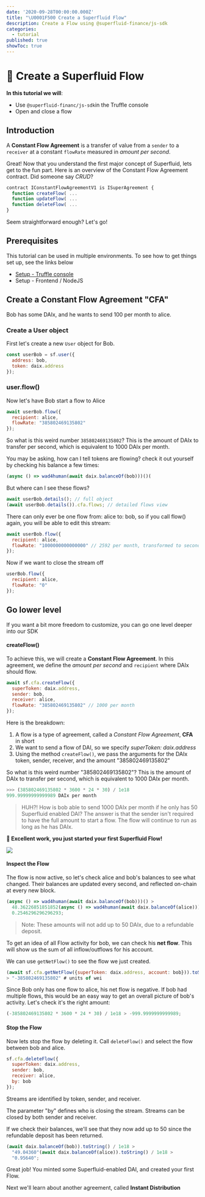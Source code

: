 ```yaml
---
date: '2020-09-28T00:00:00.000Z'
title: "\U0001F500 Create a Superfluid Flow"
description: Create a Flow using @superfluid-finance/js-sdk
categories:
  - tutorial
published: true
showToc: true
---
```


# 🔀 Create a Superfluid Flow

**In this tutorial we will**:

* Use `@superfluid-financ/js-sdk`in the Truffle console 
* Open and close a flow

## Introduction

A **Constant Flow Agreement** is a transfer of value from a `sender` to a `receiver` at a constant `flowRate` measured in _amount per second_.

Great! Now that you understand the first major concept of Superfluid, lets get to the fun part. Here is an overview of the Constant Flow Agreement contract. Did someone say _CRUD_?

```javascript
contract IConstantFlowAgreementV1 is ISuperAgreement {
  function createFlow( ...
  function updateFlow( ...
  function deleteFlow( ...
}
```

Seem straightforward enough? Let's go!

## Prerequisites

This tutorial can be used in multiple environments. To see how to get things set up, see the links below

* [Setup - Truffle console](getting-started/)
* Setup - Frontend / NodeJS

## Create a Constant Flow Agreement "CFA"

Bob has some DAIx, and he wants to send 100 per month to alice.

### Create a User object

First let's create a new `User` object for Bob. 

```javascript
const userBob = sf.user({
  address: bob,
  token: daix.address
});
```

### user.flow\(\)

Now let's have Bob start a flow to Alice

```javascript
await userBob.flow({
  recipient: alice,
  flowRate: "385802469135802"
});
```

So what is this weird number `385802469135802`? This is the amount of DAIx to transfer per second, which is equivalent to 1000 DAIx per month.

You may be asking, how can I tell tokens are flowing? check it out yourself by checking his balance a few times:

```javascript
(async () => wad4human(await daix.balanceOf(bob)))()(
```

But where can I see these flows?

```javascript
await userBob.details(); // full object
(await userBob.details()).cfa.flows; // detailed flows view
```

There can only ever be one flow from: alice to: bob, so if you call flow\(\) again, you will be able to edit this stream:

```javascript
await userBob.flow({
  recipient: alice,
  flowRate: "1000000000000000" // 2592 per month, transformed to seconds, with 18 decimals
});
```

Now if we want to close the stream off

```javascript
userBob.flow({
  recipient: alice,
  flowRate: "0"
});
```

## Go lower level

If you want a bit more freedom to customize, you can go one level deeper into our SDK

#### createFlow\(\)

To achieve this, we will create a **Constant Flow Agreement**. In this agreement, we define the _amount per second_ and `recipient` where DAIx should flow.

```javascript
await sf.cfa.createFlow({
  superToken: daix.address,
  sender: bob,
  receiver: alice,
  flowRate: "385802469135802" // 1000 per month
});
```

Here is the breakdown:

1. A flow is a type of agreement, called a _Constant Flow Agreement_, **CFA** in short
2. We want to send a flow of DAI, so we specify _superToken: daix.address_
3. Using the method `createFlow()`, we pass the arguments for the DAIx token, sender, receiver, and the amount "385802469135802"

So what is this weird number "385802469135802"? This is the amount of DAIx to transfer per second, which is equivalent to 1000 DAIx per month.

```python
>>> (385802469135802 * 3600 * 24 * 30) / 1e18
999.99999999999989 DAIx per month
```

> HUH?! How is bob able to send 1000 DAIx per month if he only has 50 Superfluid enabled DAI? The answer is that the sender isn't required to have the full amount to start a flow. The flow will continue to run as long as he has DAIx.

**🎉 Excellent work, you just started your first Superfluid Flow!**

![](https://github.com/superfluid-finance/superfluid-protocol-docs/tree/c0acd5ac6cab2baecb39b5b01b35daa9f175c468/img/paid-every-second-meme.png)

#### Inspect the Flow

The flow is now active, so let's check alice and bob's balances to see what changed. Their balances are updated every second, and reflected on-chain at every new block.

```javascript
(async () => wad4human(await daix.balanceOf(bob)))() >
  48.36226851851852(async () => wad4human(await daix.balanceOf(alice)))() >
  0.2546296296296293;
```

> Note: These amounts will not add up to 50 DAIx, due to a refundable deposit.

To get an idea of all Flow activity for bob, we can check his **net flow**. This will show us the sum of all inflow/outflows for his account.

We can use `getNetFlow()` to see the flow we just created.

```javascript
(await sf.cfa.getNetFlow({superToken: daix.address, account: bob})).toString()
> "-385802469135802" # units of wei
```

Since Bob only has one flow to alice, his net flow is negative. If bob had multiple flows, this would be an easy way to get an overall picture of bob's activity. Let's check it's the right amount:

```javascript
(-385802469135802 * 3600 * 24 * 30) / 1e18 > -999.9999999999989;
```

#### Stop the Flow

Now lets stop the flow by deleting it. Call `deleteFlow()` and select the flow between bob and alice.

```javascript
sf.cfa.deleteFlow({
  superToken: daix.address,
  sender: bob,
  receiver: alice,
  by: bob
});
```

Streams are identified by token, sender, and receiver.

The parameter "by" defines who is closing the stream. Streams can be closed by both sender and receiver.

If we check their balances, we'll see that they now add up to 50 since the refundable deposit has been returned.

```javascript
(await daix.balanceOf(bob)).toString() / 1e18 >
  "49.04360"(await daix.balanceOf(alice)).toString() / 1e18 >
  "0.95640";
```

Great job! You minted some Superfluid-enabled DAI, and created your first Flow.

Next we'll learn about another agreement, called **Instant Distribution**

